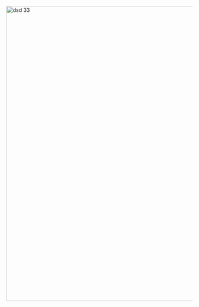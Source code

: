 
<img width="1762" height="798" alt="dsd 33" src="https://github.com/user-attachments/assets/88a2cd48-eeb0-41f9-950f-8d2a64a27ae7" />
